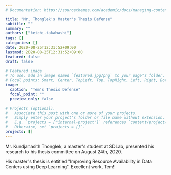 ```yaml
---
# Documentation: https://sourcethemes.com/academic/docs/managing-content/

title: "Mr. Thonglek's Master's Thesis Defense"
subtitle: ""
summary: ""
authors: ["keichi-takahashi"]
tags: []
categories: []
date: 2020-08-25T12:31:52+09:00
lastmod: 2020-08-25T12:31:52+09:00
featured: false
draft: false

# Featured image
# To use, add an image named `featured.jpg/png` to your page's folder.
# Focal points: Smart, Center, TopLeft, Top, TopRight, Left, Right, BottomLeft, Bottom, BottomRight.
image:
  caption: "Tem's Thesis Defense"
  focal_point: ""
  preview_only: false

# Projects (optional).
#   Associate this post with one or more of your projects.
#   Simply enter your project's folder or file name without extension.
#   E.g. `projects = ["internal-project"]` references `content/project/deep-learning/index.md`.
#   Otherwise, set `projects = []`.
projects: []
---
```


Mr. Kundjanasith Thonglek, a master's student at SDLab, presented his research
to his thesis committee on August 24th, 2020.

<!--more-->

His master's thesis is entitled "Improving
Resource Availability in Data Centers using Deep Learning". Excellent work,
Tem!
